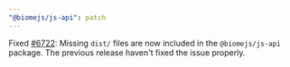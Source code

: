 ```yaml
---
"@biomejs/js-api": patch
---
```


Fixed [#6722](https://github.com/biomejs/biome/issues/6772): Missing `dist/` files are now included in the `@biomejs/js-api` package. The previous release haven't fixed the issue properly.
